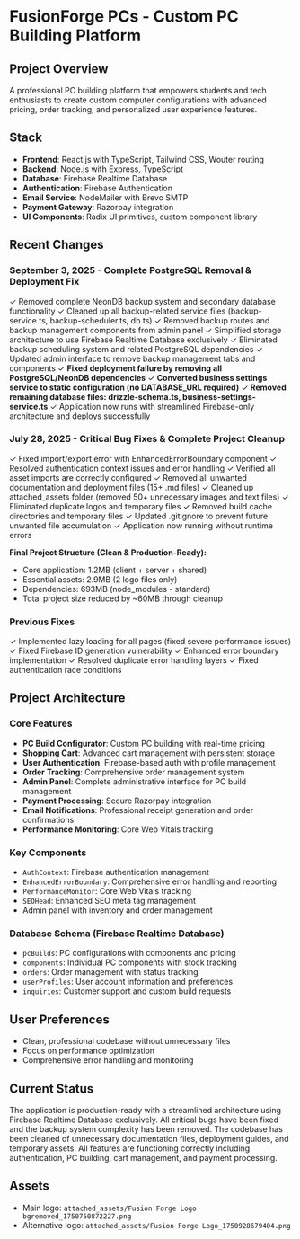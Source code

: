 # FusionForge PCs - Custom PC Building Platform

## Project Overview
A professional PC building platform that empowers students and tech enthusiasts to create custom computer configurations with advanced pricing, order tracking, and personalized user experience features.

## Stack
- **Frontend**: React.js with TypeScript, Tailwind CSS, Wouter routing
- **Backend**: Node.js with Express, TypeScript
- **Database**: Firebase Realtime Database
- **Authentication**: Firebase Authentication
- **Email Service**: NodeMailer with Brevo SMTP
- **Payment Gateway**: Razorpay integration
- **UI Components**: Radix UI primitives, custom component library

## Recent Changes

### September 3, 2025 - Complete PostgreSQL Removal & Deployment Fix
✓ Removed complete NeonDB backup system and secondary database functionality
✓ Cleaned up all backup-related service files (backup-service.ts, backup-scheduler.ts, db.ts)
✓ Removed backup routes and backup management components from admin panel
✓ Simplified storage architecture to use Firebase Realtime Database exclusively
✓ Eliminated backup scheduling system and related PostgreSQL dependencies
✓ Updated admin interface to remove backup management tabs and components
✓ **Fixed deployment failure by removing all PostgreSQL/NeonDB dependencies**
✓ **Converted business settings service to static configuration (no DATABASE_URL required)**
✓ **Removed remaining database files: drizzle-schema.ts, business-settings-service.ts**
✓ Application now runs with streamlined Firebase-only architecture and deploys successfully

### July 28, 2025 - Critical Bug Fixes & Complete Project Cleanup
✓ Fixed import/export error with EnhancedErrorBoundary component
✓ Resolved authentication context issues and error handling
✓ Verified all asset imports are correctly configured
✓ Removed all unwanted documentation and deployment files (15+ .md files)
✓ Cleaned up attached_assets folder (removed 50+ unnecessary images and text files)
✓ Eliminated duplicate logos and temporary files
✓ Removed build cache directories and temporary files
✓ Updated .gitignore to prevent future unwanted file accumulation
✓ Application now running without runtime errors

**Final Project Structure (Clean & Production-Ready):**
- Core application: 1.2MB (client + server + shared)
- Essential assets: 2.9MB (2 logo files only)
- Dependencies: 693MB (node_modules - standard)
- Total project size reduced by ~60MB through cleanup

### Previous Fixes
✓ Implemented lazy loading for all pages (fixed severe performance issues)
✓ Fixed Firebase ID generation vulnerability
✓ Enhanced error boundary implementation
✓ Resolved duplicate error handling layers
✓ Fixed authentication race conditions

## Project Architecture

### Core Features
- **PC Build Configurator**: Custom PC building with real-time pricing
- **Shopping Cart**: Advanced cart management with persistent storage
- **User Authentication**: Firebase-based auth with profile management
- **Order Tracking**: Comprehensive order management system
- **Admin Panel**: Complete administrative interface for PC build management
- **Payment Processing**: Secure Razorpay integration
- **Email Notifications**: Professional receipt generation and order confirmations
- **Performance Monitoring**: Core Web Vitals tracking

### Key Components
- `AuthContext`: Firebase authentication management
- `EnhancedErrorBoundary`: Comprehensive error handling and reporting
- `PerformanceMonitor`: Core Web Vitals tracking
- `SEOHead`: Enhanced SEO meta tag management
- Admin panel with inventory and order management

### Database Schema (Firebase Realtime Database)
- `pcBuilds`: PC configurations with components and pricing
- `components`: Individual PC components with stock tracking
- `orders`: Order management with status tracking
- `userProfiles`: User account information and preferences
- `inquiries`: Customer support and custom build requests

## User Preferences
- Clean, professional codebase without unnecessary files
- Focus on performance optimization
- Comprehensive error handling and monitoring

## Current Status
The application is production-ready with a streamlined architecture using Firebase Realtime Database exclusively. All critical bugs have been fixed and the backup system complexity has been removed. The codebase has been cleaned of unnecessary documentation files, deployment guides, and temporary assets. All features are functioning correctly including authentication, PC building, cart management, and payment processing.

## Assets
- Main logo: `attached_assets/Fusion Forge Logo bgremoved_1750750872227.png`
- Alternative logo: `attached_assets/Fusion Forge Logo_1750928679404.png`